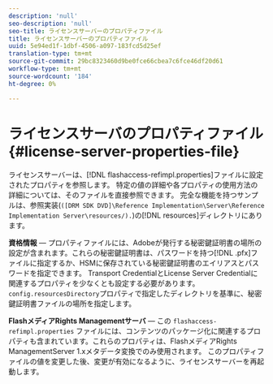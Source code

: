 ```yaml
---
description: 'null'
seo-description: 'null'
seo-title: ライセンスサーバーのプロパティファイル
title: ライセンスサーバーのプロパティファイル
uuid: 5e94ed1f-1dbf-4506-a097-183fcd5d25ef
translation-type: tm+mt
source-git-commit: 29bc8323460d9be0fce66cbea7c6fce46df20d61
workflow-type: tm+mt
source-wordcount: '184'
ht-degree: 0%

---
```



# ライセンスサーバのプロパティファイル{#license-server-properties-file}

ライセンスサーバーは、[!DNL flashaccess-refimpl.properties]ファイルに設定されたプロパティを参照します。 特定の値の詳細や各プロパティの使用方法の詳細については、そのファイルを直接参照できます。 完全な機能を持つサンプルは、参照実装(`([DRM SDK DVD]\Reference Implementation\Server\Reference Implementation Server\resources/).`)の[!DNL resources]ディレクトリにあります。

**資格情報**  — プロパティファイルには、Adobeが発行する秘密鍵証明書の場所の設定が含まれます。これらの秘密鍵証明書は、パスワードを持つ[!DNL .pfx]ファイルに指定するか、HSMに保存されている秘密鍵証明書のエイリアスとパスワードを指定できます。 Transport CredentialとLicense Server Credentialに関連するプロパティを少なくとも設定する必要があります。 `config.resourcesDirectory`プロパティで指定したディレクトリを基準に、秘密鍵証明書ファイルの場所を指定します。

**FlashメディアRights Managementサーバ**  — この `flashaccess-refimpl.properties` ファイルには、コンテンツのパッケージ化に関連するプロパティも含まれています。これらのプロパティは、FlashメディアRights ManagementServer 1.xメタデータ変換でのみ使用されます。 このプロパティファイルの値を変更した後、変更が有効になるように、ライセンスサーバーを再起動します。
